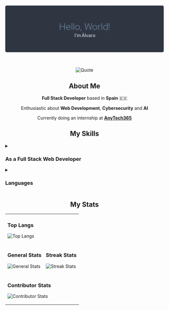 <p align="center">
  <img src="./assets/banners/banner.png" alt="Banner">
</p>

<br>

<p align="center">
  <img src="https://quotes-github-readme.vercel.app/api?quote=Any%20sufficiently%20advanced%20technology%20is%20indistinguishable%20from%20magic.&author=Arthur%20C.%20Clarke&theme=nord&type=horizontal&border=true" alt="Quote"/>
</p>

<h2 align="center">About Me</h2>

<div align="center">
  <p><strong>Full Stack Developer</strong> based in <strong>Spain</strong> 🇪🇸</p> 
  <p>Enthusiastic about <strong>Web Development</strong>, <strong>Cybersecurity</strong> and <strong>AI</strong></p>
  <p>Currently doing an internship at <strong><a href="https://anytech365.com/es/" target="_blank">AnyTech365</a></strong></p>
</div>

<h2 align="center">My Skills</h2>

<details>
  <summary><h3><strong>As a Full Stack Web Developer</strong></h3></summary>
  
  #### Technologies and tools I have worked with
  
  ##### Back-end
  ![Back-end](https://go-skill-icons.vercel.app/api/icons?i=cs,java,php,python,composer,dotnet,django,expressjs,flask,jwt,laravel,nestjs,nodejs,npm,spring,symfony,twig&titles=true)
  
  ##### Front-end
  ![Front-end](https://go-skill-icons.vercel.app/api/icons?i=html,css,javascript,sass,blazor,bootstrap,canva,figma,jquery,react,svg,tailwindcss,typescript,vite,webpack,wordpress,yarn&titles=true)
  
  ##### APIs
  ![APIs](https://go-skill-icons.vercel.app/api/icons?i=api,json,postman,swagger,yaml&titles=true)

  ##### Deployment Platforms
  ![Deployment Platforms](https://go-skill-icons.vercel.app/api/icons?i=azuredevops,githubpages,heroku,netlify,render&titles=true)
  
  ##### Database Management Systems
  ![Database Management Systems](https://go-skill-icons.vercel.app/api/icons?i=mariadb,mongodb,mysql,postgresql&titles=true)
  
  ##### Integrated Development Environments
  ![Integrated Development Environments](https://go-skill-icons.vercel.app/api/icons?i=eclipse,pycharm,visualstudio,vscode&titles=true)
  
  ##### Servers
  ![Servers](https://go-skill-icons.vercel.app/api/icons?i=apache,tomcat,nginx&titles=true)
  
  ##### OS and Distributions
  ![OS and Distributions](https://go-skill-icons.vercel.app/api/icons?i=linux,ubuntu,windows&titles=true)

  ##### Development Browsers
  ![Dev Browsers](https://go-skill-icons.vercel.app/api/icons?i=chrome,edge,firefox&titles=true)
  
  ##### Version Control
  ![Version Control](https://go-skill-icons.vercel.app/api/icons?i=git,github,&titles=true)
  
  ##### Cloud Platforms
  ![Cloud Platforms](https://go-skill-icons.vercel.app/api/icons?i=aws,azure&titles=true)
  
  ##### Container Platforms
  ![Container Platforms](https://go-skill-icons.vercel.app/api/icons?i=docker,kubernetes&titles=true)
  
  ##### Bot Development
  ![Bot Development](https://go-skill-icons.vercel.app/api/icons?i=discordbots&titles=true)
  
  ##### Productivity Tools
  ![Productivity Tools](https://go-skill-icons.vercel.app/api/icons?i=libreoffice&titles=true)
  
  #### Top Repositories
  Stay tuned for upcoming projects
</details>

<details>
  <summary><h3><strong>Languages</strong></h3></summary>
  
  #### Native Language
  <div>
    <img src="assets/icons/es.svg" class="icon" alt="Spanish" title="Spanish" height="50" width="50">
  </div>
  
  #### Other Languages
  <div>
    <img src="assets/icons/uk.svg" class="icon" alt="English" title="English" height="50" width="50">
  </div>
</details>

<h2 align="center">My Stats</h2>

<div align="center">
  <table width="100%">
    <tr>
      <td colspan="2">
        <h3><strong>Top Langs</strong></h3>
        <p>
          <img src="https://github-readme-stats.vercel.app/api/top-langs/?username=AlvaroFernandezGallego&layout=donut&theme=nord" alt="Top Langs"/>
        </p>
      </td>
    </tr>
    <tr>
      <td>
        <h3><strong>General Stats</strong></h3>
        <p>
          <img src="https://github-readme-stats.vercel.app/api?username=AlvaroFernandezGallego&show_icons=true&theme=nord&rank_icon=github" alt="General Stats"/>
        </p>
      </td>
      <td>
        <h3><strong>Streak Stats</strong></h3>
        <p>
          <img src="https://streak-stats.demolab.com/?user=AlvaroFernandezGallego&theme=nord" alt="Streak Stats"/>
        </p>
      </td>
    </tr>
    <tr>
      <td colspan="2">
        <h3><strong>Contributor Stats</strong></h3>
        <p>
          <img src="https://github-contributor-stats.vercel.app/api?username=AlvaroFernandezGallego&combine_all_yearly_contributions=true&hide=B,B+&theme=nord&hide_contributor_rank=false" alt="Contributor Stats"/>
        </p>
      </td>
    </tr>
  </table>
</div>
